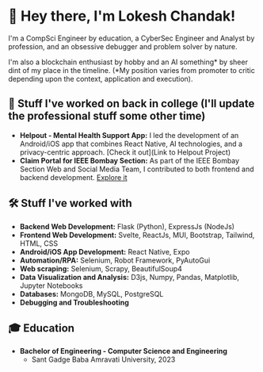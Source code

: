 # 👋 Hey there, I'm Lokesh Chandak!

I'm a CompSci Engineer by education, a CyberSec Engineer and Analyst by profession, and an obsessive debugger and problem solver by nature.

I'm also a blockchain enthusiast by hobby and an AI something* by sheer dint of my place in the timeline. (*My position varies from promoter to critic depending upon the context, application and execution).

## 🚀 Stuff I've worked on back in college (I'll update the professional stuff some other time)

- **Helpout - Mental Health Support App:** I led the development of an Android/iOS app that combines React Native, AI technologies, and a privacy-centric approach. [Check it out](Link to Helpout Project)
- **Claim Portal for IEEE Bombay Section:** As part of the IEEE Bombay Section Web and Social Media Team, I contributed to both frontend and backend development. [Explore it](https://claims.ieeebombay.org)

## 🛠️ Stuff I've worked with

- **Backend Web Development:** Flask (Python), ExpressJs (NodeJs)
- **Frontend Web Development:** Svelte, ReactJs, MUI, Bootstrap, Tailwind, HTML, CSS
- **Android/iOS App Development:** React Native, Expo
- **Automation/RPA:** Selenium, Robot Framework, PyAutoGui
- **Web scraping:** Selenium, Scrapy, BeautifulSoup4
- **Data Visualization and Analysis:** D3js, Numpy, Pandas, Matplotlib, Jupyter Notebooks
- **Databases:** MongoDB, MySQL, PostgreSQL
- **Debugging and Troubleshooting**

## 🎓 Education

- **Bachelor of Engineering - Computer Science and Engineering**
  - Sant Gadge Baba Amravati University, 2023
